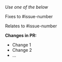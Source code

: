 
_Use one of the below_

Fixes to #issue-number

Relates to #issue-number

**Changes in PR:**

- Change 1
- Change 2
- ...
